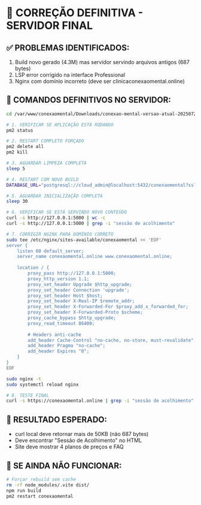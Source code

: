 # 🎯 CORREÇÃO DEFINITIVA - SERVIDOR FINAL

## ✅ PROBLEMAS IDENTIFICADOS:
1. Build novo gerado (4.3M) mas servidor servindo arquivos antigos (687 bytes)
2. LSP error corrigido na interface Professional
3. Nginx com domínio incorreto (deve ser clinicaconexaomental.online)

## 🚀 COMANDOS DEFINITIVOS NO SERVIDOR:

```bash
cd /var/www/conexaomental/Downloads/conexao-mental-versao-atual-20250729

# 1. VERIFICAR SE APLICAÇÃO ESTÁ RODANDO
pm2 status

# 2. RESTART COMPLETO FORÇADO
pm2 delete all
pm2 kill

# 3. AGUARDAR LIMPEZA COMPLETA
sleep 5

# 4. RESTART COM NOVO BUILD
DATABASE_URL="postgresql://cloud_admin@localhost:5432/conexaomental?sslmode=disable" NODE_ENV=production pm2 start npm --name "conexaomental" -- start

# 5. AGUARDAR INICIALIZAÇÃO COMPLETA
sleep 30

# 6. VERIFICAR SE ESTÁ SERVINDO NOVO CONTEÚDO
curl -s http://127.0.0.1:5000 | wc -c
curl -s http://127.0.0.1:5000 | grep -i "sessão de acolhimento"

# 7. CORRIGIR NGINX PARA DOMÍNIO CORRETO
sudo tee /etc/nginx/sites-available/conexaomental << 'EOF'
server {
    listen 80 default_server;
    server_name conexaomental.online www.conexaomental.online;
    
    location / {
        proxy_pass http://127.0.0.1:5000;
        proxy_http_version 1.1;
        proxy_set_header Upgrade $http_upgrade;
        proxy_set_header Connection 'upgrade';
        proxy_set_header Host $host;
        proxy_set_header X-Real-IP $remote_addr;
        proxy_set_header X-Forwarded-For $proxy_add_x_forwarded_for;
        proxy_set_header X-Forwarded-Proto $scheme;
        proxy_cache_bypass $http_upgrade;
        proxy_read_timeout 86400;
        
        # Headers anti-cache
        add_header Cache-Control "no-cache, no-store, must-revalidate";
        add_header Pragma "no-cache";
        add_header Expires "0";
    }
}
EOF

sudo nginx -t
sudo systemctl reload nginx

# 8. TESTE FINAL
curl -s https://conexaomental.online | grep -i "sessão de acolhimento"
```

## 🎯 RESULTADO ESPERADO:
- curl local deve retornar mais de 50KB (não 687 bytes)
- Deve encontrar "Sessão de Acolhimento" no HTML
- Site deve mostrar 4 planos de preços e FAQ

## 🔧 SE AINDA NÃO FUNCIONAR:
```bash
# Forçar rebuild sem cache
rm -rf node_modules/.vite dist/
npm run build
pm2 restart conexaomental
```